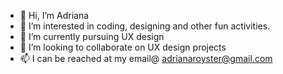 - 👋 Hi, I’m Adriana
- 👀 I’m interested in coding, designing and other fun activities.
- 🌱 I’m currently pursuing UX design
- 💞️ I’m looking to collaborate on UX design projects
- 📫 I can be reached at my email@ adrianaroyster@gmail.com

<!---
aroysss/aroysss is a ✨ special ✨ repository because its `README.md` (this file) appears on your GitHub profile.
You can click the Preview link to take a look at your changes.
--->
